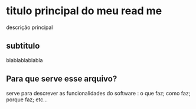 # titulo  principal do meu read me
descrição principal 

## subtitulo 

blablablablabla

## Para que serve esse arquivo?

serve para descrever as funcionalidades do software : o que faz; como faz; porque faz; etc...
